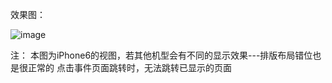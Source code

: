 效果图：








![image](https://github.com/ZhangPoo/chats/blob/master/pages/zhifubao/ipay.png)

注：
  本图为iPhone6的视图，若其他机型会有不同的显示效果---排版布局错位也是很正常的
 点击事件页面跳转时，无法跳转已显示的页面
